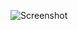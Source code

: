 ![Screenshot](https://raw.githubusercontent.com/Cryakl/Ultimate-RAT-Collection/refs/heads/main/Institution/Institution%202004%200.2.8/Screenshot.png)
